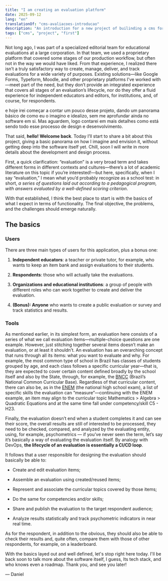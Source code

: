 ```yaml
---
title: "I am creating an evaluation platform"
date: 2025-09-12
lang: "en"
translationOf: "cms-avaliacoes-introducao"
description: "An introduction for a new project of builinding a cms for evaluations, and some general, basic fundamentals"
tags: ["cms", "project", "first"]
---
```


Not long ago, I was part of a specialized editorial team for educational evaluations at a large corporation. In that team, we used a proprietary platform that covered some stages of our production workflow, but often not in the way we would have liked. From that experience, I realized there isn’t a truly satisfactory way to create, manage, deliver, and track evaluations for a wide variety of purposes. Existing solutions—like Google Forms, Typeform, Moodle, and other proprietary platforms I’ve worked with—meet part of the need, but they don’t provide an integrated experience that covers all stages of an evaluation’s lifecycle, nor do they offer a fluid experience for independent educators and editors, for institutions, and, of course, for respondents.

e hoje irei começar a contar um pouco desse projeto, dando um panorama básico de como eu o imagino e idealizo, sem me aprofundar ainda no software em si. Mas aguardem, logo contarei em mais detalhes como está sendo todo esse processo de design e desenvolvimento.

That said, **hello! Welcome back**. Today I’ll start to share a bit about this project, giving a basic  panorama on how I imagine and envision it, without getting deep into the software itself yet. Chill, soon I will write in more details about the development and design process.

First, a quick clarification: “evaluation” is a very broad term and takes different forms in different contexts and cultures—there’s a lot of academic literature on this topic if you’re interested!—but here, specifically, when I say “evaluation,” I mean what you’d probably recognize as a school test: in short, *a series of questions laid out according to a pedagogical program, with answers evaluated by a well-defined scoring criterion*.

With that established, I think the best place to start is with the basics of what I expect in terms of functionality. The final objective, the problems, and the challenges should emerge naturally.

## The basics

### Users

There are three main types of users for this application, plus a bonus one:


1. **Independent educators**: a teacher or private tutor, for example, who wants to keep an item bank and assign evaluations to their students.

2. **Respondents**: those who will actually take the evaluations.

3. **Organizations and educational institutions**: a group of people with different roles who can work together to create and deliver the evaluation.

4. **(Bonus): Anyone** who wants to create a public evaluation or survey and track statistics and results.

### Tools

As mentioned earlier, in its simplest form, an evaluation here consists of a series of what we call evaluation items—multiple-choice questions are one example. However, just stitching together several items doesn’t make an evaluation, or at least it shouldn’t. An evaluation has an overarching concept that runs through all its items: what you want to evaluate and why. For example, the most common type of school in Brazil has classes of students grouped by age, and each class follows a specific curricular year—that is, they are expected to cover certain content defined broadly by the school itself and also by the State, through, for example, the [BNCC](https://basenacionalcomum.mec.gov.br/) (Brazil’s National Common Curricular Base). Regardless of that curricular content, there can also be, as in the [ENEM](https://www.gov.br/inep/pt-br/areas-de-atuacao/avaliacao-e-exames-educacionais/enem) (the national high school exam), a list of specific skills the evaluation can “measure”—continuing with the ENEM example, an item may align to the curricular topic Mathematics > Algebra > Quadratic Equations and at the same time fall under competency/skill C5 - H23.

Finally, the evaluation doesn’t end when a student completes it and can see their score, the overall results are still of interested to be processed, they need to be checked, compared, and analyzed by the evaluating entity, using, for example, psychometrics — if you’ve never seen the term, let’s say it’s basically a way of evaluating the evaluation itself. By analogy with DevOps, **the lifecycle of an evaluation is essentially a CI/CD loop**.

It follows that a user responsible for designing the evaluation should basically be able to:

- Create and edit evaluation items;

- Assemble an evaluation using created/reused items;

- Represent and associate the curricular topics covered by those items;

- Do the same for competencies and/or skills;

- Share and publish the evaluation to the target respondent audience;

- Analyze results statistically and track psychometric indicators in near real time.

As for the respondent, in addition to the obvious, they should also be able to check their results and, quite often, compare them with those of other respondents, for example, on a leaderboard.

With the basics layed out and well defined, let's stop right here today. I'll be back soon to talk more about the software itself, I guess, Its tech stack, and who knows even a roadmap. Thank you, and see you later!

— Daniel